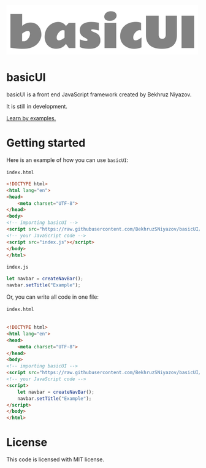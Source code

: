 ![](images/logo.png)
# basicUI
basicUI is a front end JavaScript framework created by Bekhruz Niyazov.

It is still in development.

[Learn by examples.](https://github.com/BekhruzSNiyazov/basicUI/tree/master/examples/)
# Getting started
Here is an example of how you can use `basicUI`:

`index.html`
```html
<!DOCTYPE html>
<html lang="en">
<head>
    <meta charset="UTF-8">
</head>
<body>
<!-- importing basicUI -->
<script src="https://raw.githubusercontent.com/BekhruzSNiyazov/basicUI/master/src/basicUI.js"></script>
<!-- your JavaScript code -->
<script src="index.js"></script>
</body>
</html>
```
`index.js`
```js
let navbar = createNavBar();
navbar.setTitle("Example");
```
Or, you can write all code in one file:

`index.html`
```html

<!DOCTYPE html>
<html lang="en">
<head>
    <meta charset="UTF-8">
</head>
<body>
<!-- importing basicUI -->
<script src="https://raw.githubusercontent.com/BekhruzSNiyazov/basicUI/master/src/basicUI.js"></script>
<!-- your JavaScript code -->
<script>
    let navbar = createNavBar();
    navbar.setTitle("Example");
</script>
</body>
</html>
```
# License
This code is licensed with MIT license.